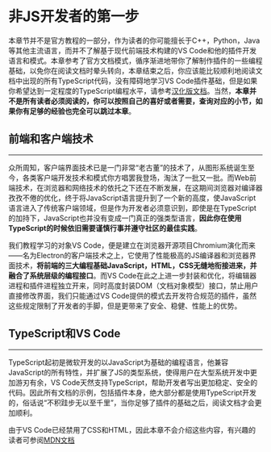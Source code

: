 # 非JS开发者的第一步

本章节并不是官方教程的一部分，作为读者的你可能擅长于C++，Python，Java等其他主流语言，而并不了解基于现代前端技术构建的VS Code和他的插件开发语言和模式。本章参考了官方文档模式，循序渐进地带你了解制作插件的一些编程基础，以免你在阅读文档时晕头转向，本章结束之后，你应该能比较顺利地阅读文档中出现的所有TypeScript代码，没有障碍地学习VS Code插件基础，但是如果你希望达到一定程度的TypeScript编程水平，请参考[汉化版文档](https://www.tslang.cn/)。当然，**本章并不是所有读者必须阅读的，你可以按照自己的喜好或者需要，查询对应的小节，如果你有足够的经验也完全可以跳过本章**。

## 前端和客户端技术
---

众所周知，客户端界面技术已是一门非常“老古董”的技术了，从图形系统诞生至今，各类客户端开发技术和模式你方唱罢我登场，淘汰了一批又一批。而Web前端技术，在浏览器和网络技术的依托之下还在不断发展，在这期间浏览器对编译器孜孜不倦的优化，终于将JavaScript语言提升到了一个新的高度，使JavaScript语言进入了传统客户端领域，但是作为开发者必须意识到，即使是在TypeScript的加持下，JavaScript也并没有变成一门真正的强类型语言，**因此你在使用TypeScript的时候依旧需要谨慎行事并遵守社区的最佳实践**。

我们教程学习的对象VS Code，便是建立在浏览器开源项目Chromium演化而来——名为Electron的客户端技术之上，它使用了性能极高的JS编译器和浏览器界面技术，**将前端的三大编程基础JavaScript，HTML，CSS无缝地衔接进来，并融合了系统层级的编程接口**。而VS Code在此之上进一步封装和优化，将编辑器进程和插件进程独立开来，同时高度封装DOM（文档对象模型）接口，禁止用户直接修改界面，我们只能通过VS Code提供的模式去开发符合规范的插件，虽然这些规定限制了开发者的手脚，但是更带来了安全、稳健、性能上的优势。

## TypeScript和VS Code
---

TypeScript起初是微软开发的以JavaScript为基础的编程语言，他兼容JavaScript的所有特性，并扩展了JS的类型系统，使得用户在大型系统开发中更加游刃有余，VS Code天然支持TypeScript，帮助开发者写出更加稳定、安全的代码。因此所有文档的示例，包括插件本身，绝大部分都是使用TypeScript开发的，俗话说“不积跬步无以至千里”，当你足够了插件的基础之后，阅读文档才会更加顺利。

由于VS Code已经禁用了CSS和HTML，因此本章不会介绍这些内容，有兴趣的读者可参阅[MDN文档](https://developer.mozilla.org/zh-CN/docs/Web)
